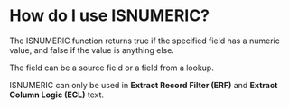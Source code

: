 
# How do I use ISNUMERIC? 

The ISNUMERIC function returns true if the specified field has a numeric value, and false if the value is anything else.

The field can be a source field or a field from a lookup.

ISNUMERIC can only be used in **Extract Record Filter (ERF)** and **Extract Column Logic (ECL)** text.

